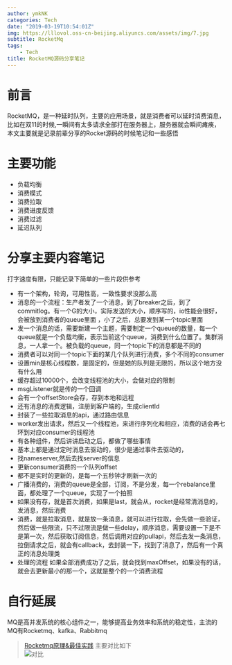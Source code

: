 ```yaml
---
author: ymkNK
categories: Tech
date: "2019-03-19T10:54:01Z"
img: https://lllovol.oss-cn-beijing.aliyuncs.com/assets/img/7.jpg
subtitle: RocketMq
tags: 
    - Tech
title: RocketMQ源码分享笔记
---
```

# 前言

RocketMQ，是一种延时队列，主要的应用场景，就是消费者可以延时消费消息，比如在双11的时候,一瞬间有太多请求全部打在服务器上，服务器就会瞬间瘫痪，本文主要就是记录前辈分享的Rocket源码的时候笔记和一些感悟

# 主要功能
- 负载均衡
- 消费模式
- 消费拉取
- 消费进度反馈
- 消费过滤
- 延迟队列

# 分享主要内容笔记
打字速度有限，只能记录下简单的一些片段供参考
- 有一个架构，轮询，可用性高，一致性要求没那么高
- 消息的一个流程：生产者发了一个消息，到了breaker之后，到了commitlog。有一个G的大小，实际发送的大小，顺序写的，io性能会很好，会被放到消费者的queue里面
，小了之后，总要发到某一个topic里面
- 发一个消息的话，需要新建一个主题，需要制定一个queue的数量，每一个queue就是一个负载均衡，表示当前这个queue，消费到什么位置了。集群消息，一人拿一个。被负载的queue，同一个topic下的消息都是不同的
- 消费者可以对同一个topic下面的某几个队列进行消费，多个不同的consumer
- 设置min是核心线程数，是固定的，但是她的队列是无限的，所以这个地方没有什么用
- 缓存超过10000个，会改变线程池的大小，会做对应的限制
- msgListener就是传的一个回调
- 会有一个offsetStore会存，存到本地和远程
- 还有消息的消费逻辑，注册到客户端的，生成clientId
- 封装了一些拉取消息的api，通过路由信息
- worker发出请求，然后又一个线程池，来进行序列化和相应，消费的话会再七环到对应consumer的线程池
- 有各种组件，然后讲讲启动之后，都做了哪些事情
- 基本上都是通过定时消息去驱动的，很少是通过事件去驱动的，
- 找nameserver,然后去找server的信息
- 更新consumer消费的一个队列offset
- 都不是实时的更新的，是每一个五秒钟才刷新一次的
- 广播消费的，消费的queue是全部，订阅，不是分发，每一个rebalance里面，都处理了一个queue，实现了一个拍照
- 如果没有存，就是首次消费，如果是last，就会从，rocket是经常清消息的，发消息，然后消费
- 消费，就是拉取消息，就是放一条消息，就可以进行拉取，会先做一些验证，然后做一些限流，只不过限流是做一些delay，顺序消息，需要设置一下是不是第一次，然后获取订阅信息，然后调用对应的pullapi，然后去发一条消息，拉倒请求之后，就会有callback，去封装一下，找到了消息了，然后有一个真正的消息处理类
- 处理的流程 如果全部消费成功了之后，就会找到maxOffset，如果没有的话，就会去更新最小的那一个，这就是整个的一个消费流程

# 自行延展

MQ是高并发系统的核心组件之一，能够提高业务效率和系统的稳定性，主流的MQ有Rocketmq、kafka、Rabbitmq  
>[Rocketmq原理&最佳实践](https://www.jianshu.com/p/2838890f3284)
主要对比如下  
![对比](https://upload-images.jianshu.io/upload_images/12619159-ebd12b24d5ae33d9.png?imageMogr2/auto-orient/strip%7CimageView2/2/w/974/format/webp)
